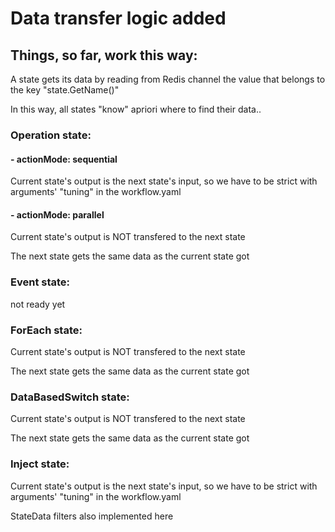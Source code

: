 # **Data transfer logic added**


## Things, so far, work this way:

A state gets its data by reading from Redis channel the value that belongs to the key "state.GetName()"

In this way, all states "know" apriori where to find their data..


### Operation state: 
 
 #### - actionMode: sequential
 
 Current state's output is the next state's input, so we have to be strict with arguments' "tuning" in the workflow.yaml 

 #### - actionMode: parallel
 
 Current state's output is NOT transfered to the next state
 
 The next state gets the same data as the current state got
 
### Event state:
 
 not ready yet

### ForEach state:

 Current state's output is NOT transfered to the next state
 
 The next state gets the same data as the current state got
 
### DataBasedSwitch state:

 Current state's output is NOT transfered to the next state
 
 The next state gets the same data as the current state got

### Inject state:

 Current state's output is the next state's input, so we have to be strict with arguments' "tuning" in the workflow.yaml 
 
 StateData filters also implemented here
